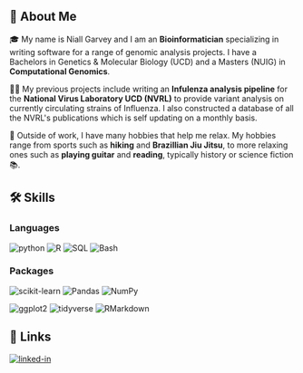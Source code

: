 ## 🚀 About Me

🎓 My name is Niall Garvey and I am an **Bioinformatician** specializing in writing software for a range of genomic analysis projects. I have a Bachelors in Genetics & Molecular Biology (UCD) and a Masters (NUIG) in **Computational Genomics**. 

👨‍💻 My previous projects include writing an **Infulenza analysis pipeline** for the **National Virus Laboratory UCD (NVRL)** to provide variant analysis on currently circulating strains of Influenza. I also constructed a database of all the NVRL's publications which is self updating on a monthly basis.

🎸 Outside of work, I have many hobbies that help me relax. My hobbies range from sports such as **hiking** and **Brazillian Jiu Jitsu**, to more relaxing ones such as **playing guitar** and **reading**, typically history or science fiction 📚.


## 🛠️ Skills

### Languages

![python](https://img.shields.io/badge/Python-3776AB?style=for-the-badge&logo=python&logoColor=white)
![R](https://img.shields.io/badge/-28B6F6?style=for-the-badge&logo=R&logoColor=white)
![SQL](https://img.shields.io/badge/SQL-23395D?style=for-the-badge&logo=SQL&logoColor=white)
![Bash](https://img.shields.io/badge/Bash-OB6623?style=for-the-badge&logo=Bash&logoColor=white)

### Packages

![scikit-learn](https://img.shields.io/badge/scikitlearn-28B6F6?style=for-the-badge&logo=scikitlearn&logoColor=orange)
![Pandas](https://img.shields.io/badge/Pandas-000080?style=for-the-badge&logo=pandas&logoColor=white)
![NumPy](https://img.shields.io/badge/NumPy-40E0D0?style=for-the-badge&logo=numpy&logoColor=black)



![ggplot2](https://img.shields.io/badge/ggplot2-grey?style=for-the-badge&logo=ggplot&logoColor=black)
![tidyverse](https://img.shields.io/badge/tidyverse-3bb143?style=for-the-badge&logo=tidyverse&logoColor=black)
![RMarkdown](https://img.shields.io/badge/Rmarkdown-D30000?style=for-the-badge&logo=rmarkdown&logoColor=black)



## 🔗 Links
[![linked-in](https://img.shields.io/badge/Linked_In-0077B5?style=for-the-badge&logo=LinkedIn&logoColor=white)]([https://www.linkedin.com/in/niall-garvey-655943197/])


